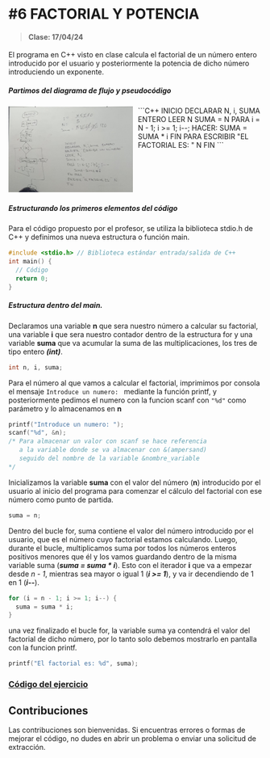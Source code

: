 # #6 FACTORIAL Y POTENCIA
> #### Clase: 17/04/24

El programa en C++ visto en clase calcula el factorial de un número entero introducido por el usuario y posteriormente la potencia de dicho número introduciendo un exponente.

##### Partimos del diagrama de flujo y pseudocódigo

<div style="display: flex;">
  <div style="flex: 50%; padding-right: 10px;">
    <img src="diagramaPseudocodigo.jpeg" alt="Diagrama y Pseudocódigo" width="500">
  </div>
  <div style="flex: 50%;">
    ```C++
    INICIO
    DECLARAR N, i, SUMA ENTERO
    LEER N
    SUMA = N
    PARA i = N - 1; i >= 1; i--; HACER:
      SUMA = SUMA * i
    FIN PARA
    ESCRIBIR "EL FACTORIAL ES: " N
    FIN
    ```
  </div>
</div>


##### Estructurando los primeros elementos del código
Para el código propuesto por el profesor, se utiliza la biblioteca stdio.h de C++ y definimos una nueva estructura o función main.

```C++
#include <stdio.h> // Biblioteca estándar entrada/salida de C++
int main() {
  // Código
  return 0;
}
```

##### Estructura dentro del main.
Declaramos una variable **n** que sera nuestro número a calcular su factorial, una variable **i** que sera nuestro contador dentro de la estructura for y una variable **suma** que va acumular la suma de las multiplicaciones, los tres de tipo entero **_(int)_**.

```C++
int n, i, suma;
```

Para el número al que vamos a calcular el factorial, imprimimos por consola el mensaje `Introduce un numero: ` mediante la función printf, y posteriormente pedimos el numero con la funcion scanf con `"%d"` como parámetro y lo almacenamos en **n**

```C++
printf("Introduce un numero: ");
scanf("%d", &n); 
/* Para almacenar un valor con scanf se hace referencia
   a la variable donde se va almacenar con &(ampersand)
   seguido del nombre de la variable &nombre_variable
*/
```

Inicializamos la variable **suma** con el valor del número (**n**) introducido por el usuario al inicio del programa para comenzar el cálculo del factorial con ese número como punto de partida.

```C++
suma = n;
```

Dentro del bucle for, suma contiene el valor del número introducido por el usuario, que es el número cuyo factorial estamos calculando. Luego, durante el bucle, multiplicamos suma por todos los números enteros positivos menores que él y los vamos guardando dentro de la misma variable suma (**_suma = suma * i_**). Esto con el iterador **i** que va a empezar desde _n - 1_, mientras sea mayor o igual 1 (**_i >= 1_**), y va ir decendiendo de 1 en 1 (**_i--_**).

```C++
for (i = n - 1; i >= 1; i--) {
  suma = suma * i;
}
```

una vez finalizado el bucle for, la variable suma ya contendrá el valor del factorial de dicho número, por lo tanto solo debemos mostrarlo en pantalla con la funcion printf.

```C++
printf("El factorial es: %d", suma);
```

### [Código del ejercicio](factorialPotencia.cpp)


## Contribuciones
Las contribuciones son bienvenidas. Si encuentras errores o formas de mejorar el código, no dudes en abrir un problema o enviar una solicitud de extracción.